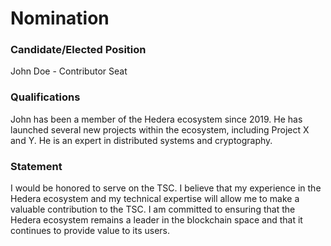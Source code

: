# Nomination

### Candidate/Elected Position

John Doe - Contributor Seat

### Qualifications

John has been a member of the Hedera ecosystem since 2019. He has launched several new projects within the ecosystem,
including Project X and Y. He is an expert in distributed systems and cryptography.

### Statement

I would be honored to serve on the TSC. I believe that my experience in the Hedera ecosystem and my technical expertise
will allow me to make a valuable contribution to the TSC. I am committed to ensuring that the Hedera ecosystem remains
a leader in the blockchain space and that it continues to provide value to its users.

